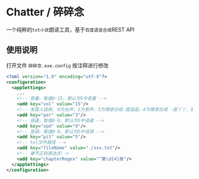 # Chatter / 碎碎念
一个纯粹的```txt小说```朗读工具，基于```百度语音合成```REST API

## 使用说明
打开文件 ```碎碎念.exe.config``` 按注释进行修改

```xml
<?xml version="1.0" encoding="utf-8"?>
<configuration>
  <appSettings>
    ...
    <!-- 音量，取值0-15，默认为5中音量 -->
    <add key="vol" value="15"/>
    <!-- 发音人选择, 0为女声，1为男声，3为情感合成-度逍遥，4为情感合成 -度丫丫，默认为普通女-->
    <add key="per" value="3"/>
    <!-- 语速，取值0-9，默认为5中语速 -->
    <add key="spd" value="9"/>
    <!-- 音调，取值0-9，默认为5中语调 -->
    <add key="pit" value="5"/>
    <!-- txt文件路径 -->
    <add key="fileName" value="./xxx.txt"/>
	<!-- 章节正则表达式-->
    <add key="chapterRegex" value="^第\d{4}章"/>
  </appSettings>
</configuration>
```
